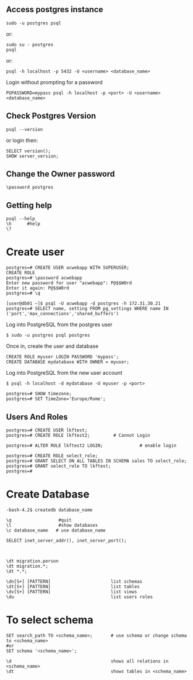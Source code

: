 ## Access postgres instance
```
sudo -u postgres psql
```
or:
```
sudo su - postgres
psql
```
or:
```
psql -h localhost -p 5432 -U <username> <database_name>
````
Login without prompting for a password
```
PGPASSWORD=mypass psql -h localhost -p <port> -U <username> <database_name>
```

## Check Postgres Version
```
psql --version
```
or login then:
```
SELECT version();
SHOW server_version;
```
## Change the Owner password
```
\password postgres
```

## Getting help
```
psql --help
\h      #help
\?
```

# Create user
```
postgres=# CREATE USER acwebapp WITH SUPERUSER;
CREATE ROLE
postgres=# \password acwebapp
Enter new password for user "acwebapp": P@$$W0rd
Enter it again: P@$$W0rd
postgres=# \q

[user@db01 ~]$ psql -U acwebapp -d postgres -h 172.31.30.21
postgres=# SELECT name, setting FROM pg_settings WHERE name IN ('port','max_connections','shared_buffers')
```


Log into PostgreSQL from the postgres user
```
$ sudo -u postgres psql postgres
```
Once in, create the user and database
```
CREATE ROLE myuser LOGIN PASSWORD 'mypass';
CREATE DATABASE mydatabase WITH OWNER = myuser;
```
Log into PostgreSQL from the new user account
```
$ psql -h localhost -d mydatabase -U myuser -p <port>
```



```
postgres=# SHOW timezone;
postgres=# SET TimeZone='Europe/Rome';
```

## Users And Roles
```
postgres=# CREATE USER lkftest;
postgres=# CREATE ROLE lkftest2;         # Cannot Login

postgres=# ALTER ROLE lkftest2 LOGIN;              # enable login

postgres=# CREATE ROLE select_role;
postgres=# GRANT SELECT ON ALL TABLES IN SCHEMA sales TO select_role;
postgres=# GRANT select_role TO lkftest;
postgres=# 
```


# Create Database 
```
-bash-4.2$ createdb database_name
```


```
\q                  #quit
\l                  #show databases
\c database_name   # use database_name

SELECT inet_server_addr(), inet_server_port();



\dt migration.person
\dt migration.*;
\dt *.*;

\dn[S+] [PATTERN]                       list schemas
\dt[S+] [PATTERN]                       list tables
\dv[S+] [PATTERN]                       list views
\du                                     list users roles 
```

# To select schema
```
SET search_path TO <schema_name>;       # use schema or change schema to <schema_name>
#or
SET schema '<schema_name>';

\d                                      shows all relations in <schema_name>
\dt                                     shows tables in <schema_name>
```


